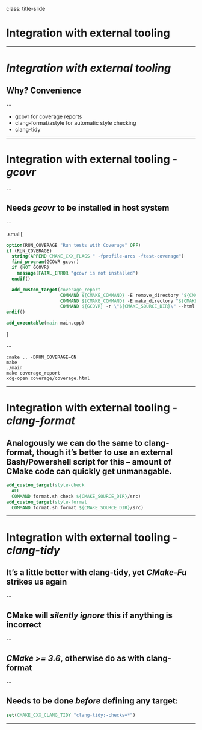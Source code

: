 class: title-slide

# Integration with external tooling

---

# _Integration with external tooling_

## Why? Convenience

--

- gcovr for coverage reports
- clang-format/astyle for automatic style checking
- clang-tidy

---

# Integration with external tooling - _gcovr_

--

## Needs _gcovr_ to be installed in host system

--

.small[
```cmake
option(RUN_COVERAGE "Run tests with Coverage" OFF)
if (RUN_COVERAGE)
  string(APPEND CMAKE_CXX_FLAGS " -fprofile-arcs -ftest-coverage")
  find_program(GCOVR gcovr)
  if (NOT GCOVR)
    message(FATAL_ERROR "gcovr is not installed")
  endif()

  add_custom_target(coverage_report
                    COMMAND ${CMAKE_COMMAND} -E remove_directory "${CMAKE_BINARY_DIR}/coverage"
                    COMMAND ${CMAKE_COMMAND} -E make_directory "${CMAKE_BINARY_DIR}/coverage"
                    COMMAND ${GCOVR} -r \"${CMAKE_SOURCE_DIR}\" --html -o \"${CMAKE_BINARY_DIR}/coverage/coverage.html\" --html-details)
endif()

add_executable(main main.cpp)
```
]

--

```
cmake .. -DRUN_COVERAGE=ON
make
./main
make coverage_report
xdg-open coverage/coverage.html
```

---

# Integration with external tooling - _clang-format_

## Analogously we can do the same to clang-format, though it’s better to use an external Bash/Powershell script for this – amount of CMake code can quickly get unmanagable.

```cmake
add_custom_target(style-check
  ALL
  COMMAND format.sh check ${CMAKE_SOURCE_DIR}/src)
add_custom_target(style-format
  COMMAND format.sh format ${CMAKE_SOURCE_DIR}/src)
```

---

# Integration with external tooling - _clang-tidy_

## It’s a little better with clang-tidy, yet _CMake-Fu_ strikes us again

--

## CMake will _silently ignore_ this if anything is incorrect

--

## _CMake >= 3.6_, otherwise do as with clang-format

--

## Needs to be done _before_ defining any target:

```cmake
set(CMAKE_CXX_CLANG_TIDY "clang-tidy;-checks=*")
```

---
